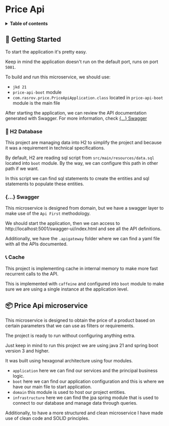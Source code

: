 # Price Api
<details>
  <summary><strong>Table of contents</strong></summary>

* [ 🏁 Getting Started ](#-getting-started)
    * [ 🧫 H2 Database ](#-h2-database)
    * [ {...} Swagger ](#-swagger)
    * [ 📞 Cache ](#-cache)
* [ 📦 Price api microservice ](#-price-api-microservice)

</details>

## 🏁 Getting Started

To start the application it's pretty easy.

Keep in mind the application doesn't run on the default port, runs on port `5001`.

To build and run this microservice, we should use:
* `jkd 21`
* `price-api-boot` module
* `com.rasrov.price.PriceApiApplication.class` located in `price-api-boot` module is the main file

After starting the application, we can review the API documentation generated with Swagger. For more information, check [ {...} Swagger ](#-swagger)
### 🧫 H2 Database

This project are managing data into H2 to simplify the project and because it was a requirement in technical specifications.

By default, H2 are reading sql script from `src/main/resources/data.sql` located into `boot` module. By the way, we can configure this path in other path if we want.

In this script we can find sql statements to create the entities and sql statements to populate these entities.

### {...} Swagger

This microservice is designed from domain, but we have a swagger layer to make use of the `Api First` methodology.

We should start the application, then we can access to http://localhost:5001/swagger-ui/index.html and see all the API definitions.

Additionally, we have the `.apigateway` folder where we can find a yaml file with all the APIs documented.

### 📞 Cache

This project is implementing cache in internal memory to make more fast recurrent calls to the API.

This is implemented with `caffeine` and configured into `boot` module to make sure we are using a single instance at the application level.

## 📦 Price Api microservice

This microservice is designed to obtain the price of a product based on certain parameters that we can use as filters or requirements.

The project is ready to run without configuring anything extra.

Just keep in mind to run this project we are using java 21 and spring boot version 3 and higher.

It was built using hexagonal architecture using four modules.

* `application` here we can find our services and the principal business logic.
* `boot` here we can find our application configuration and this is where we have our main file to start application.
* `domain` this module is used to host our project entities.
* `infrastructure` here we can find the jpa spring module that is used to connect to our database and manage data through queries.

Additionally, to have a more structured and clean microservice I have made use of clean code and SOLID principles.